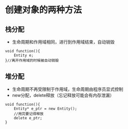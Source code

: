 # 创建对象的两种方法

## 栈分配
- 生命周期和作用域相同，进行到作用域结束，自动销毁
```cfgrlanguage
void function(){
    Entity e;
}//离开作用域的时候被自动销毁
```
## 堆分配
- 生命周期不再受限制于作用域，生命周期由程序员显式控制
- new分配，delete释放（忘记释放可能会有内存泄漏）
```cfgrlanguage
void function(){
    Entity* e_ptr = new Entity();
    //用完要记得释放
    delete e_ptr;
}
```